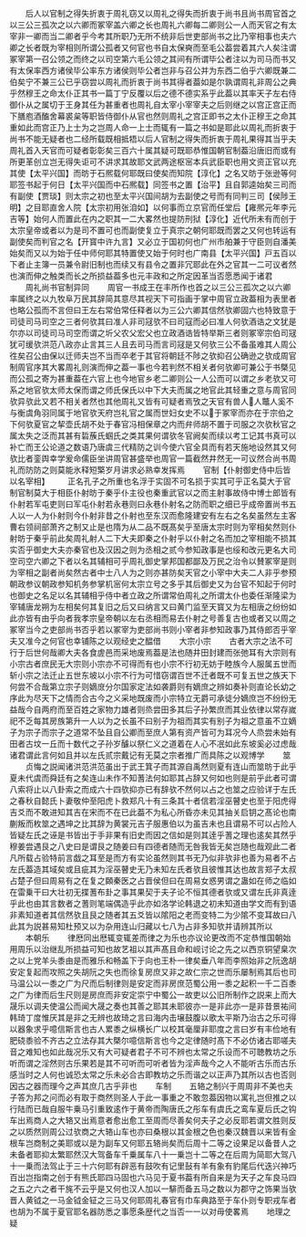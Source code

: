 <!-- { "loadSidebar": true } -->
　　后人以官制之得失折衷于周礼窃又以周礼之得失而折衷于尚书且尚书周官首之以三公三孤次之以六卿而冢宰盖六卿之长也周礼六卿每二卿则公一人而天官之有太宰非一卿而当二卿者乎今考其所职乃无所不统非后世吏部尚书之比乃宰相事也夫六卿之长者既为宰相则所谓公孤者又何官也书自太保奭而至毛公葢尝着其六人矣注谓冢宰第一召公领之而终之以司空第六毛公领之其间有所谓毕公者注以为司马而书又有太保率西方诸侯毕公率东方诸侯则毕公者岂非与召公并为东西二伯乎六卿既兼二伯矣宁不兼三公已乎窃尝以周礼而折衷于尚书其得者葢如是尔孰谓周礼非周公之典乎然穆王之命太仆正其书一篇丁宁反覆以后之德不德实系乎此葢以其率天子左右侍御仆从之属切于王身其任为甚重者也周礼自太宰小宰宰夫之后则继之以宫正宫正而下膳庖酒醢舍幕裘枲等职皆侍御仆从官也然则周礼之宫正即书之太仆正穆王之命其重如此而宫正乃上士为之岂周人命一上士而辄有一篇之书如是耶此以周礼而折衷于尚书不能无疑者也二经所载既相抵牾以后人官制之得失而折衷于周礼果得其当乎夫周礼首入天官而可疑者彰彰矣三百六十属其疑可既耶恭惟国朝官制葢沿唐旧而或有所更革创立岂无得失讵可不讲求其故耶文武两途枢宻本兵武臣职也用文资正官以充其使【太平兴国】而昉于石熈载何耶既曰使矣而知院【淳化】之名又昉于张逊等何耶签书起于何日【太平兴国而中石熈载】同签书之置【治平】且自郭逵始矣三司而有副使【贾琰】则太宗之初也至太平兴国间胡为去副使之号而有同判三司【侯陟王明】之目耶直舍人院【太宗初用张洎如】以何事而立京官而任堂后【雍熈元年李元吉等】始何人而置此在内之职其一二大畧然也提防刑狱【淳化】近代所未有而创于太宗皇帝或者以为是司不置可也而副使复立于真宗之朝何耶既而罢之又何也转运有副使矣而判官之名【开寳中许九言】又必立于国初何也广州市舶兼于守臣则自潘美始矣而又以为始于任中师何耶其特置使又始于何时也广南县【太平兴国】戸五百以下者止主簿一员兼令尉旧制也而续又有县令之置非冗耶此在外之官其一二可议者然也演而伸之触类而长之所损益葢多也元丰政和之所定因革当否愿悉闻于诸君
　　周礼尚书官制异同
　　周官一书成王在丰所作也首之以三公三孤次之以六卿率属终之以九牧阜万民其辞简其意尽其视天下可指画于掌中周官立政葢相为表里者也略公孤而不言但曰王左右常伯常任释者以为三公六卿其信然欤卿固六也特致意于司徒司马司空之三者何欤其曰准人非司冦欤不曰司寇而必曰准人何欤酒诰之文犹是尔亦以司徒司马司空而谓之圻父农父宏父也立政酒诰皆特举斯三者则冢宰宗伯司冦犹可缓欤洪范八政亦止言其三人且去司马而言司冦是又何欤三公不备虽难其人周公徃矣召公由保以迁师夫岂不当而卒老于其官将朝廷不陟之欤抑召公确逊之欤成周官制周官序其大畧周礼则演而伸之葢一事也今若判然不相关者何欤卿可兼公于书槩见而公孤之寄为甚重葢在六官上也今地官乡老二卿则公一人公而可以谓之乡老欤又可系之地官欤太师太保而谓之师氏保氏以中下大夫而属之地官此其轻重之意与周官同欤异欤此又若不相关者然也其他周礼又皆有可疑者焉攷之天官有兽人人鼈人奚不与衡虞角羽同属于地官欤天府岂礼官之属而世妇女史不以于冢宰而亦在于宗伯之下何欤夏官之挈壶氏胡不处于春官冯相保章之内而弁师胡不置于司服之次欤秋官之属太失之泛而其甚有硩蔟氏蝈氏之类其果何谓欤冬官阙矣而续以考工记其书真可以补亡而王公论道之数语乃唐虞三代精防之训今使六官全具而有若天施地设然其又何欤比者銮舆幸学爰命儒臣坐讲周官甚盛举也周官一篇截然井然无一可议然合尚书周礼而防防之则莫能氷释短檠岁月讲求必熟幸发挥焉
　　官制【仆射御史侍中后皆以名宰相】
　　正名孔子之所重也名浮于实固不可名损于实其可乎正名莫大于官制官制莫大于相臣仆射昉于秦乎仆主役也秦重武官以之而主射事故侍中博士郎皆有仆射若军屯吏则曰军屯仆射若永巷则曰永巷仆射名之防而职之细已乎成帝置尚书五人以一人为仆射则今仆射非昔之仆射也至东汉而愈隆建安有左右之名矣虽然左主客曹右领祠部萧齐之制又止是也隋为从二品不既髙矣乎至唐太宗时则为宰相矣然则仆射昉于秦乎前此矣周礼射人二下大夫即秦之仆射乎以仆射之名而加之宰相能不损其实否乎御史大夫亦秦官也及汉因之则为丞相之贰今参知政事是也绥和改元更名大司空司空六卿之下者以名其辅相可乎周礼御史掌邦国都鄙及万民之治令以賛冢宰是则为宰相之副者尚矣然古者中士八人为之则亦甚防矣天官之小宰中大夫二人非乎参预朝政参议朝政参知机务参掌机宻何太宗立号之多乎其后御史又为台官不知起于何时也御史之名足以名其辅相乎侍中者立政之所谓常伯周礼之所谓太仆也委任渐隆梁为宰辅唐龙朔为左相矣何其复旧之后又曰纳言又曰黄门监至天寳又为左相唐之纷纷如此亦皆有由乎向者我孝宗皇帝朝以左右丞相而易去仆射之号善复古也或者又以周之冢宰当今之吏部尚书否乎若以冢宰为吏部尚书则小宰者非参知政事乃其侍郎否乎宰夫又准今之何官也幸铺陈之以观经史之醖借
　　大宗小宗
　　古者大宗之法不可行于后世何哉卿大夫各食虗邑而采地废焉葢是法也随井田封建而张弛耳有大宗则有小宗古者庶民无大宗则小宗亦不可得而有也小宗不行初无妨于睦族今人服属五世而斩小宗之法迁止五世东坡以小宗不行为可惜窃谓百世不迁者既不可复五世之族天下何尝不合哉第立宗子则嫡庻分尔国家定法如袭爵则有嫡庶之辨如奏补则直论长幼之序此为尽天下之情而合古今之义采地既废而小宗特立无爵可承徒分嫡庶岂不纷纷无益哉今自两府而至百姓之家物力雄者则烝尝田多其后子孙繁庶而其业依律以常存嵗祀不乏每其房族第升一人以为之长虽不曰别子为祖而其实有别子为祖之意虽不立嫡子为宗子而宗子之道常不坠且自公卿而至庶人第有资产皆可为耳况今人烝尝未始有田者古坟一丘而十数代之子孙岁醵以祭仁义之道着在人心不冺如此东坡奚必过虑哉诸君谓此言何如且并以左氏贰宗戴记有无莫之宗者推广而具陈之以观博学
　　筮
　　贞悔之説闻诸洪范洪范虽出于武王箕子而其源自禹然则夏有连山而筮昉于此乎夏未代虞而舜廷有之矣连山未作不知蓍法何如耶其占辞又何如也则是前乎此者可谓八索将止以八卦索之而成六十四欤抑亦已有辞欤不然何以占之也筮之应验详于左氏之春秋自懿氏卜妻敬仲至阳虎卜救郑凡十有三条其十者信若淫巫瞽史也至于阳虎得吉爻而不敢进知其吉在宋而不在已此葢不为私心所昏亦未见其抽关启钥之髙论也南蒯叛而枚筮之遇坤之比其辞为黄裳元吉子服惠伯以为虽吉未也且谓易不可以占险人皆疑左氏之诬是书皆出于手非果有旧史而因之信如是则其逹乎蓍之理也逺矣其然乎穆姜尝遇艮之八史曰是谓艮之随姜曰有四德者随而无咎我皆无矣岂随也哉观此二者凡所载占验特前言戯之耳至是而方有实论虽然则其书无乃似非欤非也善为易者不占左氏葢造其域矣或且疵其为淫巫瞽史无乃未知左氏者欤且彼惟其达也故言郑子太叔占楚子但曰周易有之在复之頥秦医之占晋侯但曰在周易女惑男谓之蛊如在师之临如在雷乗干曰大壮初无揲蓍布卦之事其果契于夫子论不恒其德者欤或又谓左氏非真逹乎此也由其言数者之蓍则笔端偶造乎此亦如洛学论韩退之初未知道由学文而有到语非素知道者其信然欤且艮之随者其五爻皆以隂阳之老而变特二为少隂不变耳故曰八此其为説甚易知杜预又以为杂用连山归藏以七八为占非多知欤并请辨其所以
　　本朝乐
　　律厯同出厯辄变辄差而律之为乐也亦议论更改而不定恭惟国朝始用周乐以治继乱所损益可知也故艺祖以其声髙且命和岘讨论之先之以西京铜望臬次之以上党羊头黍由是而雅乐和畅盖下于向也王朴一律矣垂八年而李照始非之阮逸胡安定复起而攻照之失胡阮之失也而徐复房庶又非之故仁宗之世而乐屡制焉其后也司马温公以一黍之广为尺而后制律则是安定而非房庶范蜀公用一黍之起积一千二百黍之广为律而后生尺则是房庶而非安定崇宁中蜀公一故吏以公旧所制作之説来上而大晟乐以调夫使温公而闻大晟之奏也其善之耶其未耶彼亦一是非此亦一是非昔景祐间韩琦丁度惟厌其是非之无辨也故琦之言曰海内击壌鼓腹以歌太平斯乃治古之乐可得以器象求乎噫信斯言也古人累黍之纵横长广以校其毫厘非耶度之言曰岁有丰俭地有肥硗黍验不齐古之立法存其大槩尔噫信斯言也今之定律随时髙下不必仿诸古耶嗟夫音之难知也如此哉况乐又有大可疑者君子不可不辨也太常之乐设而不可聴教坊之乐听而谓之淫然则古乐果若是其不可听而可听者皆为淫声哉今之人不能听古乐而古乐感当时之人何也诚恐太常之乐未必合古即教坊之乐而谐之以正声乃其所以古也否则因古之器而理今之声其庶几古乎非也
　　车制
　　五辂之制兴于周周非不美也夫子答为邦之问而必有取于商然则圣人于此一事重之不敢忽葢因物以寓礼岂但推之以行陆而已哉自服牛乗马引重致逺作于黄帝而陶唐氏之彤车有虞氏之鸾车夏后氏之钩车出焉商人之大辂又出焉意者愈出愈工至周而尽善矣何夫子之必反耶若谓文胜则反之以质然则周公过欤商之大辂山车也亦曰桑根以其金根之色也秦汉魏晋以来皆有金根车岂商制之美耶或以是为副车又何耶五辂尚矣而后周十二等之设果足以备昔人之未备者耶抑太繁耶然汉大驾备车千乗属车八十一乗岂十二等之在后周为简耶大驾八十一乗而法驾止于三十六何耶有辟恶有鼓吹有记里鼔有羊有象有豹尾后代迭兴神巧百出岂指南之创于有熊氏耶四马固也六马见于夏书葢有所自来是为天子之车良马四之五之六之者干旄不云乎是又何也汉人加以一騑而备五马之数以为郡守之饰果当欤晋人黄钺之一马金钺金钲之三马又何耶周礼春官有巾车典路至于车仆则专职戎车者也胡为不属于夏官耶名器防悉之事愿条歴代之当否一一以对毋使畧焉
　　地理之疑
